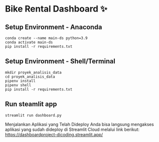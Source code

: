 # Bike Rental Dashboard ✨

## Setup Environment - Anaconda
```
conda create --name main-ds python=3.9
conda activate main-ds
pip install -r requirements.txt
```

## Setup Environment - Shell/Terminal
```
mkdir proyek_analisis_data
cd proyek_analisis_data
pipenv install
pipenv shell
pip install -r requirements.txt
```

## Run steamlit app
```
streamlit run dashboard.py
```

Menjalankan Aplikasi yang Telah Dideploy
Anda bisa langsung mengakses aplikasi yang sudah dideploy di Streamlit Cloud melalui link berikut:
https://dashboardproject-dicoding.streamlit.app/
